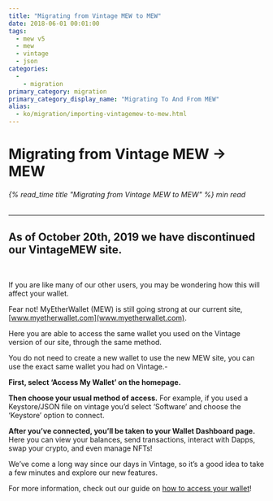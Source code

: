 ```yaml
---
title: "Migrating from Vintage MEW to MEW"
date: 2018-06-01 00:01:00
tags:
  - mew v5
  - mew
  - vintage
  - json
categories:
  - 
    - migration
primary_category: migration
primary_category_display_name: "Migrating To And From MEW"
alias:
  - ko/migration/importing-vintagemew-to-mew.html
---
```


# **Migrating from Vintage MEW -> MEW**

###### {% read_time title "Migrating from Vintage MEW to MEW" %} min read

* * *

## **As of October 20th, 2019 we have discontinued our VintageMEW site.**

<br>

If you are like many of our other users, you may be wondering how this will affect your wallet.

Fear not! MyEtherWallet (MEW) is still going strong at our current site, [www.myetherwallet.com](www.myetherwallet.com).

Here you are able to access the same wallet you used on the Vintage version of our site, through the same method.

You do not need to create a new wallet to use the new MEW site, you can use the exact same wallet you had on Vintage.-

**First, select ‘Access My Wallet’ on the homepage.**

**Then choose your usual method of access.** For example, if you used a Keystore/JSON file on vintage you’d select ‘Software’ and choose the ‘Keystore’ option to connect.

**After you’ve connected, you’ll be taken to your Wallet Dashboard page.** Here you can view your balances, send transactions, interact with Dapps, swap your crypto, and even manage NFTs!

We’ve come a long way since our days in Vintage, so it’s a good idea to take a few minutes and explore our new features.

For more information, check out our guide on [how to access your wallet](/@@@@@@/getting-started/how-to-access-your-wallet/)!
